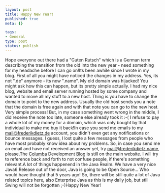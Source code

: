 ```yaml
--- 
layout: post
title: Happy New Year!
published: true
meta: {}

tags: 
- General
type: post
status: publish
---
```

Hope everyone out there had a "Guten Rutsch" which is a German term describing the transition from the old into the new year - need something for my headache before I can go on!Its been awhile since I wrote in my blog. First of all you might have noticed the changes in my address. Yes, its not ".de" anymore - its now ".name". My old domain was hijacked!  You might ask how this can happen, but its pretty simple actually. I had my nice blog, website and email server running hosted by some company and wanted to move all my stuff to a new host. Thing is you have to change the domain to point to the new address. Usually the old host sends you a note that the domain is free again and with that note you can go to the new host. Very simple process! But, in my case something went wrong in the middle, I did receive the note too late, someone else already took it :-( I refuse to pay a whole lot of my money for a domain, which was only bought by that individual to make me buy it back!In case you send me emails to my mail@frederikdietz.de account, you didn't even get any notifications or bounce messages. I guess, I lost quite a few messages from people who have most probably know idea about my problems. So, in case you send me an email and have not received an answer yet, try mail@frederikdietz.name, please.The [Columba](http://columbamail.org) Development [Blog](http://columbamail.org/drupal/?q=blog) is still on the main website. I will try to reference back and forth to not confuse people, if there's something relevant.A lot of things happenend in the Java Realm. We have a very nice Java6 Release out of  the door, Java is going to be Open Source... Who would have thought that 5 years ago! So, there will be still quite a lot of Java related topics here, also Enterprise Java as this is my daily job, but still Swing will not be forgotten ;-)Happy New Year!
